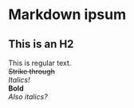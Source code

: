 # Markdown ipsum
## This is an H2  
This is regular text.  
~~Strike through~~  
_Italics!_  
**Bold**  
*Also italics?*  
